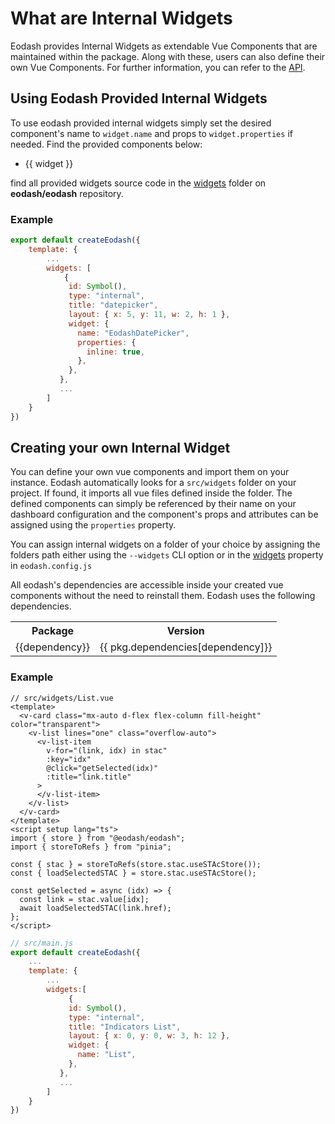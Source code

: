 # What are Internal Widgets

Eodash provides Internal Widgets as extendable Vue Components that are maintained within the package. Along with these, users can also define their own Vue Components. For further information, you can refer to the [API](/api/client/types/interfaces/InternalComponentWidget.html).

## Using Eodash Provided Internal Widgets

To use eodash provided internal widgets simply set the desired component's name to `widget.name` and props to `widget.properties` if needed. Find the provided components below:

<script setup>
const internalWidgets = (()=>{
    const widgets = import.meta.glob('../../widgets/**.vue')
    return Object.keys(widgets).map(widget=>{
      return widget.split('/').at(-1).slice(0, -4)
    })
})()
</script>

<ul>
<li v-for="widget in internalWidgets">
{{ widget }}
</li>
</ul>

find all provided widgets source code in the [widgets](https://github.com/eodash/eodash/tree/main/widgets) folder on **eodash/eodash** repository.

### Example

```js
export default createEodash({
    template: {
        ...
        widgets: [
            {
             id: Symbol(),
             type: "internal",
             title: "datepicker",
             layout: { x: 5, y: 11, w: 2, h: 1 },
             widget: {
               name: "EodashDatePicker",
               properties: {
                 inline: true,
               },
             },
           },
           ...
        ]
    }
})
```

## Creating your own Internal Widget

You can define your own vue components and import them on your instance. Eodash automatically looks for a `src/widgets` folder on your project. If found, it imports all vue files defined inside the folder. The defined components can simply be referenced by their name on your dashboard configuration and the component's props and attributes can be assigned using the `properties` property.

You can assign internal widgets on a folder of your choice by assigning the folders path either using the `--widgets` CLI option or in the [widgets](/api/node/types/interfaces/EodashConfig.html#widgets) property in `eodash.config.js`

All eodash's dependencies are accessible inside your created vue components without the need to reinstall them. Eodash uses the following dependencies.

<script server>
import pkg from "../../package.json" with { type: "json" };
const dependencies = Object.keys(pkg.dependencies).filter(dep => !['commander',"vite-plugin-vuetify","@vitejs/plugin-vue"].includes(dep));
</script>

<table>
  <tr>
    <th>Package</th>
    <th>Version</th>
  </tr>
  <tr v-for="dependency in dependencies" >
    <td><a  target="_blank" :href="`https://www.npmjs.com/package/${dependency}`"> {{dependency}} </a></td>
    <td>{{ pkg.dependencies[dependency]}}</td>
  </tr>
</table>

### Example

```vue
// src/widgets/List.vue
<template>
  <v-card class="mx-auto d-flex flex-column fill-height" color="transparent">
    <v-list lines="one" class="overflow-auto">
      <v-list-item
        v-for="(link, idx) in stac"
        :key="idx"
        @click="getSelected(idx)"
        :title="link.title"
      >
      </v-list-item>
    </v-list>
  </v-card>
</template>
<script setup lang="ts">
import { store } from "@eodash/eodash";
import { storeToRefs } from "pinia";

const { stac } = storeToRefs(store.stac.useSTAcStore());
const { loadSelectedSTAC } = store.stac.useSTAcStore();

const getSelected = async (idx) => {
  const link = stac.value[idx];
  await loadSelectedSTAC(link.href);
};
</script>
```

```js
// src/main.js
export default createEodash({
    ...
    template: {
        ...
        widgets:[
             {
             id: Symbol(),
             type: "internal",
             title: "Indicators List",
             layout: { x: 0, y: 0, w: 3, h: 12 },
             widget: {
               name: "List",
             },
           },
           ...
        ]
    }
})

```
